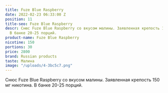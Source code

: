```yaml
---
title: Fuze Blue Raspberry
date: 2022-02-23 06:33:00 Z
position: 11
title-seo: Fuze Blue Raspberry
descr: Снюс Fuze Blue Raspberry со вкусом малины. Заявленная крепость 150 мг никотина.
  В банке 20-25 порций.
product-name: Fuze Blue Raspberry
nicotine: 150
portions: 30
price: 2800
brand: Russian products
taste: Малина
image: "/uploads/4-3bc5c7.png"
---
```


Снюс Fuze Blue Raspberry со вкусом малины. Заявленная крепость 150 мг никотина. В банке 20-25 порций.